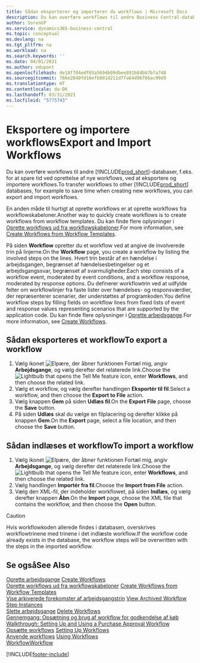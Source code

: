 ```yaml
---
title: Sådan eksporterer og importerer du workflows | Microsoft Docs
description: Du kan overføre workflows til andre Business Central-databaser, f.eks. for at spare tid ved oprettelse af nye workflows, ved at eksportere og importere workflows.
author: SorenGP
ms.service: dynamics365-business-central
ms.topic: conceptual
ms.devlang: na
ms.tgt_pltfrm: na
ms.workload: na
ms.search.keywords: ''
ms.date: 04/01/2021
ms.author: edupont
ms.openlocfilehash: de18f704edf03a569d609dbee891b84bb7bfa748
ms.sourcegitcommit: 766e2840fd16efb901d211d7fa64d96766ac99d9
ms.translationtype: HT
ms.contentlocale: da-DK
ms.lasthandoff: 03/31/2021
ms.locfileid: "5775743"
---
```

# <a name="export-and-import-workflows"></a><span data-ttu-id="8c0fe-103">Eksportere og importere workflows</span><span class="sxs-lookup"><span data-stu-id="8c0fe-103">Export and Import Workflows</span></span>
<span data-ttu-id="8c0fe-104">Du kan overføre workflows til andre [!INCLUDE[prod_short](includes/prod_short.md)]-databaser, f.eks. for at spare tid ved oprettelse af nye workflows, ved at eksportere og importere workflows.</span><span class="sxs-lookup"><span data-stu-id="8c0fe-104">To transfer workflows to other [!INCLUDE[prod_short](includes/prod_short.md)] databases, for example to save time when creating new workflows, you can export and import workflows.</span></span>  

 <span data-ttu-id="8c0fe-105">En anden måde til hurtigt at oprette workflows er at oprette workflows fra workflowskabeloner.</span><span class="sxs-lookup"><span data-stu-id="8c0fe-105">Another way to quickly create workflows is to create workflows from workflow templates.</span></span> <span data-ttu-id="8c0fe-106">Du kan finde flere oplysninger i [Oprette workflows ud fra workflowskabeloner](across-how-to-create-workflows-from-workflow-templates.md).</span><span class="sxs-lookup"><span data-stu-id="8c0fe-106">For more information, see [Create Workflows from Workflow Templates](across-how-to-create-workflows-from-workflow-templates.md).</span></span>  

 <span data-ttu-id="8c0fe-107">På siden **Workflow** opretter du et workflow ved at angive de involverede trin på linjerne.</span><span class="sxs-lookup"><span data-stu-id="8c0fe-107">On the **Workflow** page, you create a workflow by listing the involved steps on the lines.</span></span> <span data-ttu-id="8c0fe-108">Hvert trin består af en hændelse i arbejdsgangen, begrænset af hændelsesbetingelser og et arbejdsgangssvar, begrænset af svarmuligheder.</span><span class="sxs-lookup"><span data-stu-id="8c0fe-108">Each step consists of a workflow event, moderated by event conditions, and a workflow response, moderated by response options.</span></span> <span data-ttu-id="8c0fe-109">Du definerer workflowtrin ved at udfylde felter om workflowlinjer fra faste lister over hændelses- og responsværdier, der repræsenterer scenarier, der understøttes af programkoden.</span><span class="sxs-lookup"><span data-stu-id="8c0fe-109">You define workflow steps by filling fields on workflow lines from fixed lists of event and response values representing scenarios that are supported by the application code.</span></span> <span data-ttu-id="8c0fe-110">Du kan finde flere oplysninger i [Oprette arbejdsgange](across-how-to-create-workflows.md).</span><span class="sxs-lookup"><span data-stu-id="8c0fe-110">For more information, see [Create Workflows](across-how-to-create-workflows.md).</span></span>  

## <a name="to-export-a-workflow"></a><span data-ttu-id="8c0fe-111">Sådan eksporteres et workflow</span><span class="sxs-lookup"><span data-stu-id="8c0fe-111">To export a workflow</span></span>  
1.  <span data-ttu-id="8c0fe-112">Vælg ikonet ![Elpære, der åbner funktionen Fortæl mig](media/ui-search/search_small.png "Fortæl mig, hvad du vil foretage dig"), angiv **Arbejdsgange**, og vælg derefter det relaterede link.</span><span class="sxs-lookup"><span data-stu-id="8c0fe-112">Choose the ![Lightbulb that opens the Tell Me feature](media/ui-search/search_small.png "Tell me what you want to do") icon, enter **Workflows**, and then choose the related link.</span></span>  
2.  <span data-ttu-id="8c0fe-113">Vælg et workflow, og vælg derefter handlingen **Eksportér til fil**.</span><span class="sxs-lookup"><span data-stu-id="8c0fe-113">Select a workflow, and then choose the **Export to File** action.</span></span>  
3.  <span data-ttu-id="8c0fe-114">Vælg knappen **Gem** på siden **Udlæs fil**.</span><span class="sxs-lookup"><span data-stu-id="8c0fe-114">On the **Export File** page, choose the **Save** button.</span></span>  
4.  <span data-ttu-id="8c0fe-115">På siden **Udlæs** skal du vælge en filplacering og derefter klikke på knappen **Gem**.</span><span class="sxs-lookup"><span data-stu-id="8c0fe-115">On the **Export** page, select a file location, and then choose the **Save** button.</span></span>  

## <a name="to-import-a-workflow"></a><span data-ttu-id="8c0fe-116">Sådan indlæses et workflow</span><span class="sxs-lookup"><span data-stu-id="8c0fe-116">To import a workflow</span></span>  
1.  <span data-ttu-id="8c0fe-117">Vælg ikonet ![Elpære, der åbner funktionen Fortæl mig](media/ui-search/search_small.png "Fortæl mig, hvad du vil foretage dig"), angiv **Arbejdsgange**, og vælg derefter det relaterede link.</span><span class="sxs-lookup"><span data-stu-id="8c0fe-117">Choose the ![Lightbulb that opens the Tell Me feature](media/ui-search/search_small.png "Tell me what you want to do") icon, enter **Workflows**, and then choose the related link.</span></span>  
2.  <span data-ttu-id="8c0fe-118">Vælg handlingen **Importér fra fil**.</span><span class="sxs-lookup"><span data-stu-id="8c0fe-118">Choose the **Import from File** action.</span></span>  
3.  <span data-ttu-id="8c0fe-119">Vælg den XML-fil, der indeholder workflowet, på siden **Indlæs**, og vælg derefter knappen **Åbn**.</span><span class="sxs-lookup"><span data-stu-id="8c0fe-119">On the **Import** page, choose the XML file that contains the workflow, and then choose the **Open** button.</span></span>  

> [!CAUTION]  
>  <span data-ttu-id="8c0fe-120">Hvis workflowkoden allerede findes i databasen, overskrives workflowtrinene med trinene i det indlæste workflow.</span><span class="sxs-lookup"><span data-stu-id="8c0fe-120">If the workflow code already exists in the database, the workflow steps will be overwritten with the steps in the imported workflow.</span></span>  

## <a name="see-also"></a><span data-ttu-id="8c0fe-121">Se også</span><span class="sxs-lookup"><span data-stu-id="8c0fe-121">See Also</span></span>  
 <span data-ttu-id="8c0fe-122">[Oprette arbejdsgange](across-how-to-create-workflows.md) </span><span class="sxs-lookup"><span data-stu-id="8c0fe-122">[Create Workflows](across-how-to-create-workflows.md) </span></span>  
 <span data-ttu-id="8c0fe-123">[Oprette workflows ud fra workflowskabeloner](across-how-to-create-workflows-from-workflow-templates.md) </span><span class="sxs-lookup"><span data-stu-id="8c0fe-123">[Create Workflows from Workflow Templates](across-how-to-create-workflows-from-workflow-templates.md) </span></span>  
 <span data-ttu-id="8c0fe-124">[Vise arkiverede forekomster af arbejdsgangstrin](across-how-to-view-archived-workflow-step-instances.md) </span><span class="sxs-lookup"><span data-stu-id="8c0fe-124">[View Archived Workflow Step Instances](across-how-to-view-archived-workflow-step-instances.md) </span></span>  
 <span data-ttu-id="8c0fe-125">[Slette arbejdsgange](across-how-to-delete-workflows.md) </span><span class="sxs-lookup"><span data-stu-id="8c0fe-125">[Delete Workflows](across-how-to-delete-workflows.md) </span></span>  
 <span data-ttu-id="8c0fe-126">[Gennemgang: Opsætning og brug af workflow for godkendelse af køb](walkthrough-setting-up-and-using-a-purchase-approval-workflow.md) </span><span class="sxs-lookup"><span data-stu-id="8c0fe-126">[Walkthrough: Setting Up and Using a Purchase Approval Workflow](walkthrough-setting-up-and-using-a-purchase-approval-workflow.md) </span></span>  
 <span data-ttu-id="8c0fe-127">[Opsætte workflows](across-set-up-workflows.md) </span><span class="sxs-lookup"><span data-stu-id="8c0fe-127">[Setting Up Workflows](across-set-up-workflows.md) </span></span>  
 <span data-ttu-id="8c0fe-128">[Anvende workflows](across-use-workflows.md) </span><span class="sxs-lookup"><span data-stu-id="8c0fe-128">[Using Workflows](across-use-workflows.md) </span></span>  
 [<span data-ttu-id="8c0fe-129">Workflow</span><span class="sxs-lookup"><span data-stu-id="8c0fe-129">Workflow</span></span>](across-workflow.md)   


[!INCLUDE[footer-include](includes/footer-banner.md)]